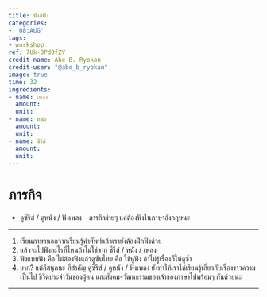```yaml
---
title: ฟังสิฟัง
categories:
- '08:AUG'
tags:
- workshop
ref: 7Uk-DPd0fZY
credit-name: Abe B. Ryokan
credit-user: "@abe_b_ryokan"
image: true
time: 32
ingredients:
- name: เพลง
  amount: 
  unit: 
- name: หนัง
  amount: 
  unit: 
- name: ซีรีส์
  amount: 
  unit: 
---
```


# ภารกิจ
 - ดูซีรีส์ / ดูหนัง / ฟังเพลง - ภารกิจง่ายๆ แค่ต้องฟังในภาษาอังกฤษนะ

---

1. เรียนภาษานอกจากเรียนรู้คำศัพท์แล้วเรายังต้องฝึกฟังด้วย
2. แล้วจะไปฟังอะไรที่ไหนถ้าไม่ใช่จาก ซีรีส์ / หนัง / เพลง
3. ฟังแบบฟัง คือ ไม่ต้องฟังแล้วดูซับไทย คือ ใช้หูฟัง ถ้าไม่รู้เรื่องก็ให้ดูซ้ำ
4. ยาก? แต่ก็สนุกนะ ที่สำคัญ ดูซีรีส์ / ดูหนัง / ฟังเพลง ยังทำให้เราได้เรียนรู้เกี่ยวกับเรื่องราวความเป็นไป ชีวิตประจำวันของผู้คน และสังคม-วัฒนธรรมของเจ้าของภาษาไปพร้อมๆ กันด้วยนะ

---
